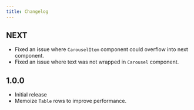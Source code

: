 ```yaml
---
title: Changelog
---
```


## NEXT

-   Fixed an issue where `CarouselItem` component could overflow into next component.
-   Fixed an issue where text was not wrapped in `Carousel` component.

## 1.0.0

-   Initial release
-   Memoize `Table` rows to improve performance.
